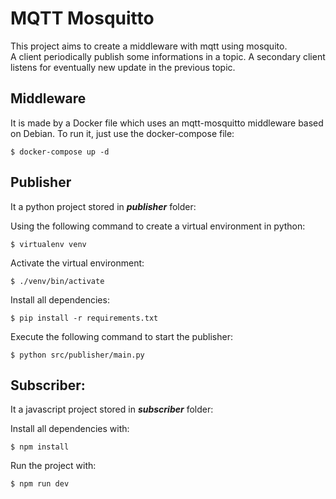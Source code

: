 # MQTT Mosquitto
This project aims to create a middleware with mqtt using mosquito.  
A client periodically publish some informations in a topic.
A secondary client listens for eventually new update in the previous topic.

## Middleware
It is made by a Docker file which uses an mqtt-mosquitto middleware based on Debian.
To run it, just use the docker-compose file:
```
$ docker-compose up -d
```

## Publisher
It a python project stored in ***publisher*** folder:  

Using the following command to create a virtual environment in python:
```
$ virtualenv venv
```
Activate the virtual environment:
```
$ ./venv/bin/activate
```
Install all dependencies:

```
$ pip install -r requirements.txt
```

Execute the following command to start the publisher:
```
$ python src/publisher/main.py
```

## Subscriber:
It a javascript project stored in ***subscriber*** folder:  

Install all dependencies with:
```
$ npm install
```
Run the project with:
```
$ npm run dev
```
